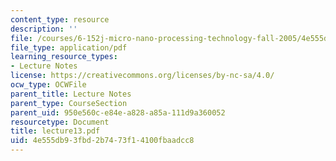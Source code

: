 ```yaml
---
content_type: resource
description: ''
file: /courses/6-152j-micro-nano-processing-technology-fall-2005/4e555db93fbd2b7473f14100fbaadcc8_lecture13.pdf
file_type: application/pdf
learning_resource_types:
- Lecture Notes
license: https://creativecommons.org/licenses/by-nc-sa/4.0/
ocw_type: OCWFile
parent_title: Lecture Notes
parent_type: CourseSection
parent_uid: 950e560c-e84e-a828-a85a-111d9a360052
resourcetype: Document
title: lecture13.pdf
uid: 4e555db9-3fbd-2b74-73f1-4100fbaadcc8
---
```

